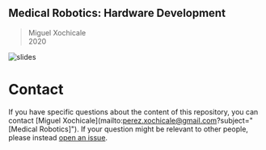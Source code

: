 Medical Robotics: Hardware Development 
---
> Miguel Xochicale  
> 2020  

![slides](/pdf/gif-slides/slides.gif)


# Contact 
If you have specific questions about the content of this repository, you can contact 
[Miguel Xochicale](mailto:perez.xochicale@gmail.com?subject="[Medical Robotics]"). 
If your question might be relevant to other people, please instead 
[open an issue](https://github.com/mxochicale/nts2020/issues).

